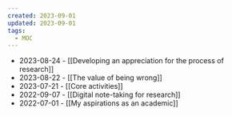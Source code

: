 ```yaml
---
created: 2023-09-01
updated: 2023-09-01
tags:
  - MOC
---
```

- 2023-08-24 - [[Developing an appreciation for the process of research]]
- 2023-08-22 - [[The value of being wrong]]
- 2023-07-21 - [[Core activities]]
- 2022-09-07 - [[Digital note-taking for research]]
- 2022-07-01 - [[My aspirations as an academic]]